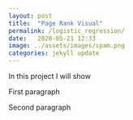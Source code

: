 ```yaml
---
layout: post
title:  "Page Rank Visual"
permalink: /logistic_regression/
date:   2020-05-21 12:33
image: ../assets/images/spam.png
categories: jekyll update
---
```



In this project I will show

<p id="p1">First paragraph</p>
<p id="p2">Second paragraph</p>

<script>
    d3.select("#p2").style("color", "green");




    // d3.csv("../assets/data/stock_x.csv")
    // .row(function(d){ return { brand(d.Brand), region(d.Buyer_Region) };})
    // .get(function(error, data){
    
    // d3.select("body").append("p").text(data)

    // });

    // d3.csv("../assets/data/stock_x.csv", function(data) {
    //     for (var i = 0; i < data.length; i++) {
    //         console.log(data[i].Brand);
    //         console.log(data[i].Buyer_Region);
    //     }
    // });

    d3.csv("../assets/data/stock_x.csv", function(data) {
    console.log(data);
});

</script>
